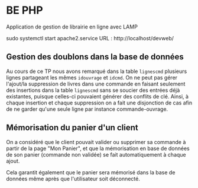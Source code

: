 # BE PHP

Application de gestion de librairie en ligne avec LAMP  

sudo systemctl start apache2.service
URL : http://localhost/devweb/  

## Gestion des doublons dans la base de données

Au cours de ce TP nous avons remarqué dans la table `lignescmd` plusieurs lignes partageant les mêmes `idouvrage` et `idcmd`. On ne peut pas gérer l'ajout/la suppression de livres dans une commande en faisant seulement des insertions dans la table `lignescmd` sans se soucier des entrées déjà existantes, puisque celles-ci pouvaient générer des conflits de clé. Ainsi, à chaque insertion et chaque suppression on a fait une disjonction de cas afin de ne garder qu'une seule ligne par instance commande-ouvrage.

## Mémorisation du panier d'un client

On a considéré que le client pouvait valider ou supprimer sa commande à partir de la page "Mon Panier", et que la mémorisation en base de données de son panier (commande non validée) se fait automatiquement à chaque ajout.

Cela garantit également que le panier sera mémorisé dans la base de données même après que l'utilisateur soit déconnecté.
